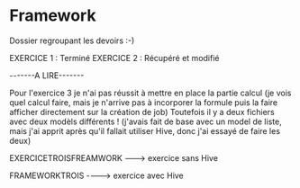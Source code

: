 # Framework
Dossier regroupant les devoirs :-)

EXERCICE 1 : Terminé
EXERCICE 2 : Récupéré et modifié

-------A LIRE-------

Pour l'exercice 3 je n'ai pas réussit à mettre en place la partie calcul (je vois quel calcul faire, mais je n'arrive pas à incorporer la formule puis la faire afficher directement sur la création de job) 
Toutefois il y a deux fichiers avec deux modèls différents ! (j'avais fait de base avec un model de liste, mais j'ai apprit après qu'il fallait utiliser Hive, donc j'ai essayé de faire les deux)

EXERCICETROISFREAMWORK ---> exercice sans Hive

FRAMEWORKTROIS ----> exercice avec Hive
